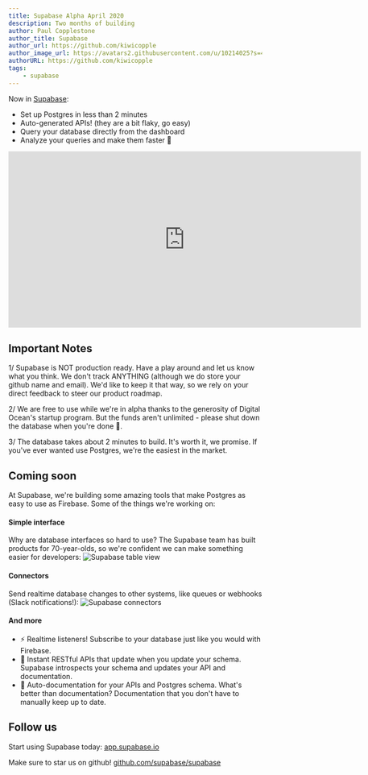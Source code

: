 ```yaml
---
title: Supabase Alpha April 2020
description: Two months of building
author: Paul Copplestone
author_title: Supabase
author_url: https://github.com/kiwicopple
author_image_url: https://avatars2.githubusercontent.com/u/10214025?s=400&u=c6775be2ae667e2acae3ccd347fed62bb3f5b3e7&v=4
authorURL: https://github.com/kiwicopple
tags: 
    - supabase
---
```


Now in [Supabase](https://app.supabase.io):

- Set up Postgres in less than 2 minutes
- Auto-generated APIs! (they are a bit flaky, go easy)
- Query your database directly from the dashboard
- Analyze your queries and make them faster :rocket:

<!--truncate-->

<iframe className="w-full" width="700" height="350" src="https://www.youtube.com/embed/ck5MM_PD4Co" frameBorder="0" allow="accelerometer; autoplay; encrypted-media; gyroscope; picture-in-picture" allowfullscreen></iframe>

## Important Notes

1/ Supabase is NOT production ready. Have a play around and let us know what you think. We don't track ANYTHING (although we do store your github name and email). We'd like to keep it that way, so we rely on your direct feedback to steer our product roadmap.

2/ We are free to use while we're in alpha thanks to the generosity of Digital Ocean's startup program. But the funds aren't unlimited - please shut down the database when you're done :pray:.

3/ The database takes about 2 minutes to build. It's worth it, we promise. If you've ever wanted use Postgres, we're the easiest in the market.


## Coming soon

At Supabase, we're building some amazing tools that make Postgres as easy to use as Firebase. Some of the things we're working on:

#### Simple interface 
Why are database interfaces so hard to use? The Supabase team has built products for 70-year-olds, so we're confident we can make something easier for developers:
![Supabase table view](https://dev-to-uploads.s3.amazonaws.com/i/b4o39am95zcl5vl54j75.png)


#### Connectors
Send realtime database changes to other systems, like queues or webhooks (Slack notifications!):
![Supabase connectors](https://dev-to-uploads.s3.amazonaws.com/i/aom5r917s792cc081bbz.png)


#### And more

- ⚡ Realtime listeners! Subscribe to your database just like you would with Firebase.
- 🤖 Instant RESTful APIs that update when you update your schema. Supabase introspects your schema and updates your API and documentation.
- 📓 Auto-documentation for your APIs and Postgres schema. What's better than documentation? Documentation that you don't have to manually keep up to date.

## Follow us

Start using Supabase today: [app.supabase.io](https://app.supabase.io)

Make sure to star us on github! [github.com/supabase/supabase](https://github.com/supabase/supabase)

